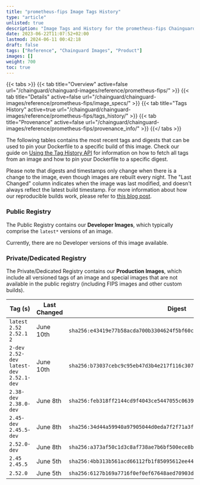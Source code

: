 ```yaml
---
title: "prometheus-fips Image Tags History"
type: "article"
unlisted: true
description: "Image Tags and History for the prometheus-fips Chainguard Image"
date: 2023-06-22T11:07:52+02:00
lastmod: 2024-06-11 00:42:18
draft: false
tags: ["Reference", "Chainguard Images", "Product"]
images: []
weight: 700
toc: true
---
```


{{< tabs >}}
{{< tab title="Overview" active=false url="/chainguard/chainguard-images/reference/prometheus-fips/" >}}
{{< tab title="Details" active=false url="/chainguard/chainguard-images/reference/prometheus-fips/image_specs/" >}}
{{< tab title="Tags History" active=true url="/chainguard/chainguard-images/reference/prometheus-fips/tags_history/" >}}
{{< tab title="Provenance" active=false url="/chainguard/chainguard-images/reference/prometheus-fips/provenance_info/" >}}
{{</ tabs >}}

The following tables contains the most recent tags and digests that can be used to pin your Dockerfile to a specific build of this image. Check our guide on [Using the Tag History API](/chainguard/chainguard-images/using-the-tag-history-api/) for information on how to fetch all tags from an image and how to pin your Dockerfile to a specific digest.

Please note that digests and timestamps only change when there is a change to the image, even though images are rebuilt every night. The "Last Changed" column indicates when the image was last modified, and doesn't always reflect the latest build timestamp. For more information about how our reproducible builds work, please refer to [this blog post](https://www.chainguard.dev/unchained/reproducing-chainguards-reproducible-image-builds).

### Public Registry
The Public Registry contains our **Developer Images**, which typically comprise the `latest*` versions of an image.

Currently, there are no Developer versions of this image available.

### Private/Dedicated Registry
The Private/Dedicated Registry contains our **Production Images**, which include all versioned tags of an image and special images that are not available in the public registry (including FIPS images and other custom builds).

| Tag (s)                                       | Last Changed | Digest                                                                    |
|-----------------------------------------------|--------------|---------------------------------------------------------------------------|
|  `latest` `2.52` `2.52.1` `2`                 | June 10th    | `sha256:e43419e77b58acda700b3304624f5bf60c58dced8c80b2b53b49f293c0dae44c` |
|  `2-dev` `2.52-dev` `latest-dev` `2.52.1-dev` | June 10th    | `sha256:b73037cebc9c95eb47d3b4e217f116c307a0478edf7c9908f79878717edbc1ab` |
|  `2.38-dev` `2.38.0-dev`                      | June 8th     | `sha256:feb318ff2144cd9f4043ce5447055c063954a17424439ef9c837cd71e2184def` |
|  `2.45-dev` `2.45.5-dev`                      | June 8th     | `sha256:34d44a59940a97905044d0eda7f2f71a3f7afe0d86eedb4b4a30f9b2752e8032` |
|  `2.52.0-dev`                                 | June 8th     | `sha256:a373af50c1d3c8af738ae7b6bf500ece8b73afdc7dd07ede9e343ad36d392393` |
|  `2.45` `2.45.5`                              | June 5th     | `sha256:4bb313b561acd66112fb1f85095612ee44e51b434b1933999bc46117df98d200` |
|  `2.52.0`                                     | June 5th     | `sha256:6127b169a7716f0ef0ef67648aed70903d9c23191f4b099dd0ce031ecf2d0d70` |

